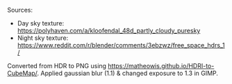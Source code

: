 ﻿Sources:
* Day sky texture: https://polyhaven.com/a/kloofendal_48d_partly_cloudy_puresky
* Night sky texture: https://www.reddit.com/r/blender/comments/3ebzwz/free_space_hdrs_1/

Converted from HDR to PNG using https://matheowis.github.io/HDRI-to-CubeMap/.
Applied gaussian blur (1.1) & changed exposure to 1.3 in GIMP.